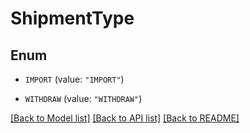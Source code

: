 # ShipmentType

## Enum


* `IMPORT` (value: `"IMPORT"`)

* `WITHDRAW` (value: `"WITHDRAW"`)


[[Back to Model list]](../README.md#documentation-for-models) [[Back to API list]](../README.md#documentation-for-api-endpoints) [[Back to README]](../README.md)


